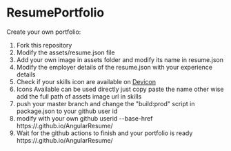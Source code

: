 # ResumePortfolio
Create your own portfolio:

<ol>
<li> Fork this repository</li>
<li> Modify the assets/resume.json file</li>
<li> Add your own image in assets folder and modify its name in resume.json</li>
<li>Modify the employer details of the resume.json with your experience details</li>
<li>Check if your skills icon are available on  <a href=(https://devicon.dev/)>Devicon</a></li>
<li>Icons Available can be used directly just copy paste the name other wise add the full path of assets image url in skills</li>
<li>push your master branch and change the "build:prod" script in package.json to your github user id</li>
<li>modify with your own github userid --base-href https://<github user id>.github.io/AngularResume/</li>
<li>Wait for the github actions to finish and your portfolio is ready https://<github user id>.github.io/AngularResume/ </li>
</ol

